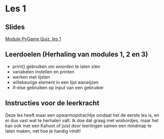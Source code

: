 # Les 1

## Slides

[Module PyGame Quiz, les 1](https://slides.com/felienne/python-klas-2-module-1-les-1/)

## Leerdoelen \(Herhaling van modules 1, 2 en 3\)

* print\(\) gebruiken om woorden te laten zien
* variabelen instellen en printen
* werken met lijsten
* willekeurige element in een lijst aanwijzen
* if-else gebruiken op input van een gebruiker

## Instructies voor de leerkracht

Deze les heeft maar een opwarmopdrachtje omdaat het de eerste les is, en er dus vast wat te herhalen valt. Ik doe dat graag met wisbordjes, maar het kan ook met een Kahoot of juist door leerlingen samen een mindmap te laten maken, net hoe je handig vindt!

